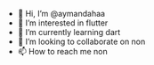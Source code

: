 - 👋 Hi, I’m @aymandahaa
- 👀 I’m interested in flutter
- 🌱 I’m currently learning dart
- 💞️ I’m looking to collaborate on non
- 📫 How to reach me non

<!---
aymandahaa/aymandahaa is a ✨ special ✨ repository because its `README.md` (this file) appears on your GitHub profile.
You can click the Preview link to take a look at your changes.
--->

